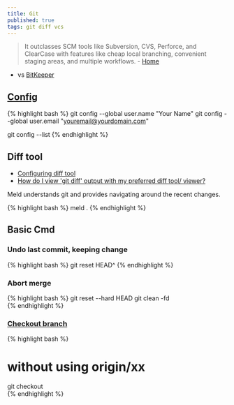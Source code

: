 ```yaml
---
title: Git
published: true
tags: git diff vcs
---
```

> It outclasses SCM tools like Subversion, CVS, Perforce, and ClearCase with features like cheap local branching, convenient staging areas, and multiple workflows. - [Home](https://git-scm.com/)

- vs [BitKeeper](https://en.wikipedia.org/wiki/BitKeeper)

## [Config](https://linuxize.com/post/how-to-configure-git-username-and-email/)
{% highlight bash %}
git config --global user.name "Your Name"
git config --global user.email "youremail@yourdomain.com"

git config --list
{% endhighlight %}

## Diff tool
- [Configuring diff tool](https://stackoverflow.com/questions/6412516/configuring-diff-tool-with-gitconfig)
- [How do I view 'git diff' output with my preferred diff tool/ viewer?](https://stackoverflow.com/questions/255202/how-do-i-view-git-diff-output-with-my-preferred-diff-tool-viewer)

Meld understands git and provides navigating around the recent changes.

{% highlight bash %}
meld .
{% endhighlight %}

## Basic Cmd

### Undo last commit, keeping change

{% highlight bash %}
git reset HEAD^
{% endhighlight %}

### Abort merge

{% highlight bash %}
git reset --hard HEAD
git clean -fd  
{% endhighlight %}

### [Checkout branch](https://stackoverflow.com/questions/1783405/how-do-i-check-out-a-remote-git-branch/1787014#1787014)

{% highlight bash %}
# without using origin/xx
git checkout <branch from above>    
{% endhighlight %}